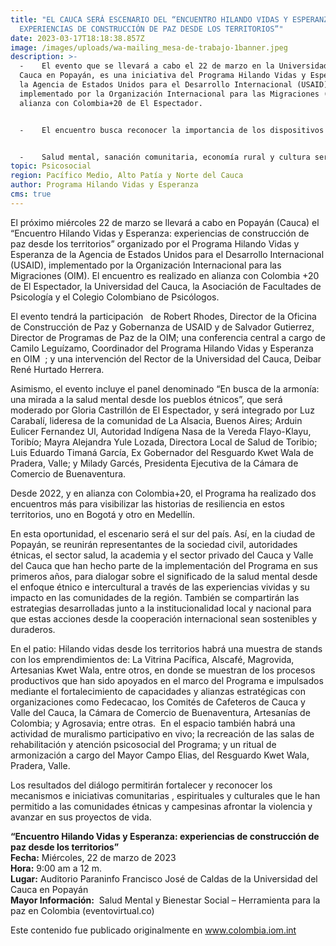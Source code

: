 ```yaml
---
title: "EL CAUCA SERÁ ESCENARIO DEL “ENCUENTRO HILANDO VIDAS Y ESPERANZA:
  EXPERIENCIAS DE CONSTRUCCIÓN DE PAZ DESDE LOS TERRITORIOS”"
date: 2023-03-17T18:18:38.857Z
image: /images/uploads/wa-mailing_mesa-de-trabajo-1banner.jpeg
description: >-
  -    El evento que se llevará a cabo el 22 de marzo en la Universidad del
  Cauca en Popayán, es una iniciativa del Programa Hilando Vidas y Esperanza de
  la Agencia de Estados Unidos para el Desarrollo Internacional (USAID),
  implementado por la Organización Internacional para las Migraciones (OIM), en
  alianza con Colombia+20 de El Espectador.


  -    El encuentro busca reconocer la importancia de los dispositivos comunitarios, espirituales y culturales de las comunidades étnicas en el afrontamiento de los impactos de la violencia.


  -    Salud mental, sanación comunitaria, economía rural y cultura serán algunos temas abordados en este espacio. 
topic: Psicosocial
region: Pacífico Medio, Alto Patía y Norte del Cauca
author: Programa Hilando Vidas y Esperanza
cms: true
---
```

El próximo miércoles 22 de marzo se llevará a cabo en Popayán (Cauca) el “Encuentro Hilando Vidas y Esperanza: experiencias de construcción de paz desde los territorios” organizado por el Programa Hilando Vidas y Esperanza de la Agencia de Estados Unidos para el Desarrollo Internacional (USAID), implementado por la Organización Internacional para las Migraciones (OIM). El encuentro es realizado en alianza con Colombia +20 de El Espectador, la Universidad del Cauca, la Asociación de Facultades de Psicología y el Colegio Colombiano de Psicólogos.

El evento tendrá la participación   de Robert Rhodes, Director de la Oficina de Construcción de Paz y Gobernanza de USAID y de Salvador Gutierrez, Director de Programas de Paz de la OIM; una conferencia central a cargo de Camilo Leguízamo, Coordinador del Programa Hilando Vidas y Esperanza en OIM  ; y una intervención del Rector de la Universidad del Cauca, Deibar René Hurtado Herrera. 

Asimismo, el evento incluye el panel denominado “En busca de la armonía: una mirada a la salud mental desde los pueblos étnicos”, que será moderado por Gloria Castrillón de El Espectador, y será integrado por Luz Carabalí, lideresa de la comunidad de La Alsacia, Buenos Aires; Arduin Eulicer Fernandez Ul, Autoridad Indígena Nasa de la Vereda Flayo-Klayu, Toribío; Mayra Alejandra Yule Lozada, Directora Local de Salud de Toribio; Luis Eduardo Timaná García, Ex Gobernador del Resguardo Kwet Wala de Pradera, Valle; y Milady Garcés, Presidenta Ejecutiva de la Cámara de Comercio de Buenaventura.

Desde 2022, y en alianza con Colombia+20, el Programa ha realizado dos encuentros más para visibilizar las historias de resiliencia en estos territorios, uno en Bogotá y otro en Medellín.

En esta oportunidad, el escenario será el sur del país. Así, en la ciudad de Popayán, se reunirán representantes de la sociedad civil, autoridades étnicas, el sector salud, la academia y el sector privado del Cauca y Valle del Cauca que han hecho parte de la implementación del Programa en sus primeros años, para dialogar sobre el significado de la salud mental desde el enfoque étnico e intercultural a través de las experiencias vividas y su impacto en las comunidades de la región. También se compartirán las estrategias desarrolladas junto a la institucionalidad local y nacional para que estas acciones desde la cooperación internacional sean sostenibles y duraderos.   

En el patio: Hilando vidas desde los territorios habrá una muestra de stands con los emprendimientos de: La Vitrina Pacífica, Alscafé, Magrovida, Artesanias Kwet Wala, entre otros, en donde se muestran de los procesos productivos que han sido apoyados en el marco del Programa e impulsados mediante el fortalecimiento de capacidades y alianzas estratégicas con organizaciones como Fedecacao, los Comités de Cafeteros de Cauca y Valle del Cauca, la Cámara de Comercio de Buenaventura, Artesanías de Colombia; y Agrosavia; entre otras.  En el espacio también habrá una actividad de muralismo participativo en vivo; la recreación de las salas de rehabilitación y atención psicosocial del Programa; y un ritual de armonización a cargo del Mayor Campo Elias, del Resguardo Kwet Wala, Pradera, Valle. 

Los resultados del diálogo permitirán fortalecer y reconocer los mecanismos e iniciativas comunitarias , espirituales y culturales que le han permitido a las comunidades étnicas y campesinas afrontar la violencia y avanzar en sus proyectos de vida.

**“Encuentro Hilando Vidas y Esperanza: experiencias de construcción de paz desde los territorios”**\
**Fecha:** Miércoles, 22 de marzo de 2023\
**Hora:** 9:00 am a 12 m. \
**Lugar:** Auditorio Paraninfo Francisco José de Caldas de la Universidad del Cauca en Popayán\
**Mayor Información:**  Salud Mental y Bienestar Social – Herramienta para la paz en Colombia (eventovirtual.co)

Este contenido fue publicado originalmente en www.colombia.iom.int